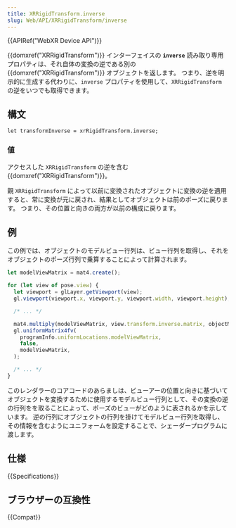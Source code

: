 ```yaml
---
title: XRRigidTransform.inverse
slug: Web/API/XRRigidTransform/inverse
---
```


{{APIRef("WebXR Device API")}}

{{domxref("XRRigidTransform")}} インターフェイスの **`inverse`** 読み取り専用プロパティは、それ自体の変換の逆である別の {{domxref("XRRigidTransform")}} オブジェクトを返します。 つまり、逆を明示的に生成する代わりに、`inverse` プロパティを使用して、`XRRigidTransform` の逆をいつでも取得できます。

## 構文

```
let transformInverse = xrRigidTransform.inverse;
```

### 値

アクセスした `XRRigidTransform` の逆を含む {{domxref("XRRigidTransform")}}。

親 `XRRigidTransform` によって以前に変換されたオブジェクトに変換の逆を適用すると、常に変換が元に戻され、結果としてオブジェクトは前のポーズに戻ります。 つまり、その位置と向きの両方が以前の構成に戻ります。

## 例

この例では、オブジェクトのモデルビュー行列は、ビュー行列を取得し、それをオブジェクトのポーズ行列で乗算することによって計算されます。

```js
let modelViewMatrix = mat4.create();

for (let view of pose.view) {
  let viewport = glLayer.getViewport(view);
  gl.viewport(viewport.x, viewport.y, viewport.width, viewport.height);

  /* ... */

  mat4.multiply(modelViewMatrix, view.transform.inverse.matrix, objectMatrix);
  gl.uniformMatrix4fv(
    programInfo.uniformLocations.modelViewMatrix,
    false,
    modelViewMatrix,
  );

  /* ... */
}
```

このレンダラーのコアコードのあらましは、ビューアーの位置と向きに基づいてオブジェクトを変換するために使用するモデルビュー行列として、その変換の逆の行列をを取ることによって、ポーズのビューがどのように表されるかを示しています。 逆の行列にオブジェクトの行列を掛けてモデルビュー行列を取得し、その情報を含むようにユニフォームを設定することで、シェーダープログラムに渡します。

## 仕様

{{Specifications}}

## ブラウザーの互換性

{{Compat}}
